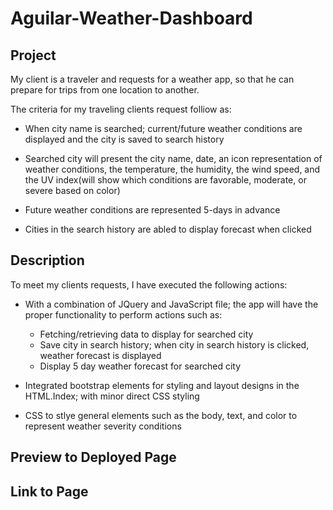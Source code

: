 # Aguilar-Weather-Dashboard

## Project

My client is a traveler and requests for a weather app, so that he can prepare for 
trips from one location to another.

The criteria for my traveling clients request folliow as:

* When city name is searched; current/future weather conditions are displayed and the city 
is saved to search history

* Searched city will present the city name, date, an icon representation of weather conditions, the temperature, the humidity, the wind speed, and the UV index(will show which conditions are favorable, moderate, or severe based on color)

* Future weather conditions are represented 5-days in advance

* Cities in the search history are abled to display forecast when clicked 

## Description

To meet my clients requests, I have executed the following actions:

* With a combination of JQuery and JavaScript file; the app will have the proper functionality to perform
actions such as:
  * Fetching/retrieving data to display for searched city
  * Save city in search history; when city in search history is clicked, weather forecast is displayed 
  * Display 5 day weather forecast for searched city
  
 * Integrated bootstrap elements for styling and layout designs in the HTML.Index; with minor direct CSS 
 styling
 
 * CSS to stlye general elements such as the body, text, and color to represent weather severity conditions
 ## Preview to Deployed Page
 
 
 ## Link to Page

